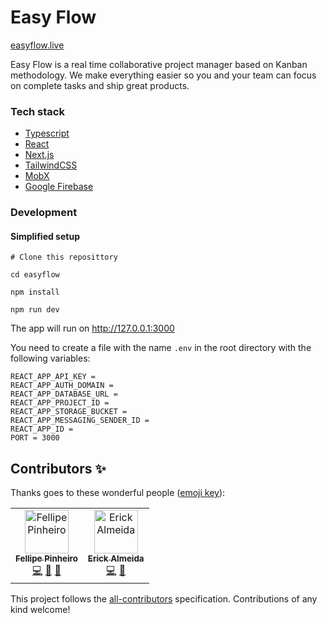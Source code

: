 # Easy Flow

[easyflow.live](https://www.easyflow.live)

Easy Flow is a real time collaborative project manager based on Kanban methodology. We make everything easier so you and your team can focus on complete tasks and ship great products.

### Tech stack

- [Typescript](https://github.com/microsoft/TypeScript)
- [React](https://github.com/facebook/react)
- [Next.js](https://github.com/zeit/next.js/)
- [TailwindCSS](https://github.com/tailwindcss/tailwindcss)
- [MobX](https://github.com/mobxjs/mobx)
- [Google Firebase](firebase.google.com/)

### Development

#### Simplified setup

```shell
# Clone this reposittory

cd easyflow

npm install

npm run dev
```

The app will run on http://127.0.0.1:3000

You need to create a file with the name `.env` in the root directory with the following variables:

```
REACT_APP_API_KEY =
REACT_APP_AUTH_DOMAIN =
REACT_APP_DATABASE_URL =
REACT_APP_PROJECT_ID =
REACT_APP_STORAGE_BUCKET =
REACT_APP_MESSAGING_SENDER_ID =
REACT_APP_ID =
PORT = 3000
```

## Contributors ✨

Thanks goes to these wonderful people ([emoji key](https://allcontributors.org/docs/en/emoji-key)):

<!-- ALL-CONTRIBUTORS-LIST:START - Do not remove or modify this section -->
<!-- prettier-ignore -->
<table>
  <tr>
    <td align="center">
      <a href="http://twitter.com/piheirofellipe">
        <img src="https://avatars2.githubusercontent.com/u/434694?s=460&v=4" width="70px;" alt="Fellipe Pinheiro"/>
        <br />
        <sub><b>Fellipe Pinheiro</b></sub>
      </a>
      <br />
      <a href="#code-pinheirofellipe" title="Code">💻</a>
      <a href="#design-pinheirofellipe" title="Code">🎨</a>
      <a href="#code-review-pinheirofellipe" title="Code">👀</a>
    </td>
    <td align="center">
      <a href="http://twitter.com/piheirofellipe">
        <img src="https://avatars3.githubusercontent.com/u/1120412?s=460&v=4" width="70px;" alt="Erick Almeida"/>
      <br /><sub><b>Erick Almeida</b></sub>
      </a>
      <br />
      <a href="#code-pinheirofellipe" title="Code">💻</a>
      <a href="#code-pinheirofellipe" title="Code">🤔</a>
    </td>
  </tr>
</table>

<!-- ALL-CONTRIBUTORS-LIST:END -->

This project follows the [all-contributors](https://github.com/all-contributors/all-contributors) specification. Contributions of any kind welcome!
